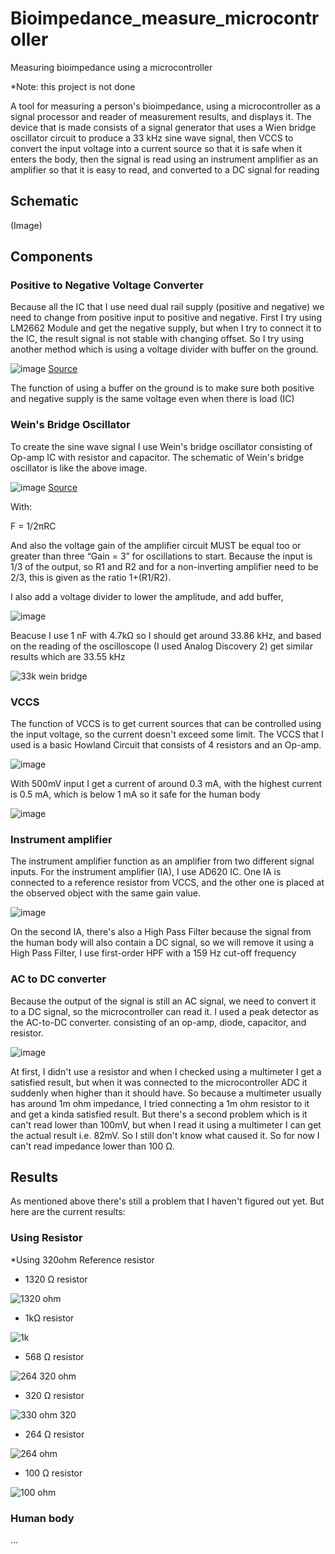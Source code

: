 # Bioimpedance_measure_microcontroller
Measuring bioimpedance using a microcontroller

*Note: this project is not done

A tool for measuring a person's bioimpedance, using a microcontroller as a signal processor and reader of measurement results, and displays it. The device that is made consists of a signal generator that uses a Wien bridge oscillator circuit to produce a 33 kHz sine wave signal, then VCCS to convert the input voltage into a current source so that it is safe when it enters the body, then the signal is read using an instrument amplifier as an amplifier so that it is easy to read, and converted to a DC signal for reading

## Schematic

(Image)

## Components

### Positive to Negative Voltage Converter

Because all the IC that I use need dual rail supply (positive and negative) we need to change from positive input to positive and negative. First I try using LM2662 Module and get the negative supply, but when I try to connect it to the IC, the result signal is not stable with changing offset. So I try using another method which is using a voltage divider with buffer on the ground. 

![image](https://github.com/RonAaron61/Bioimpedance_measure_microcontroller/assets/105662575/099e97ca-ae0e-40f3-856f-7e93da516763)
[Source](https://electronoobs.com/eng_circuitos_tut82.php)

The function of using a buffer on the ground is to make sure both positive and negative supply is the same voltage even when there is load (IC)


### Wein's Bridge Oscillator

To create the sine wave signal I use Wein's bridge oscillator consisting of Op-amp IC with resistor and capacitor. The schematic of Wein's bridge oscillator is like the above image.

![image](https://github.com/RonAaron61/Bioimpedance_measure_microcontroller/assets/105662575/8a3f1093-d8c6-4f04-a31c-431f6ff70b5d)
[Source](https://www.electronics-tutorials.ws/oscillator/wien_bridge.html)

With:

F = 1/2πRC 

And also the voltage gain of the amplifier circuit MUST be equal too or greater than three “Gain = 3” for oscillations to start. Because the input is 1/3 of the output, so R1 and R2 and for a non-inverting amplifier need to be 2/3, this is given as the ratio 1+(R1/R2).

I also add a voltage divider to lower the amplitude, and add buffer,

![image](https://github.com/RonAaron61/Bioimpedance_measure_microcontroller/assets/105662575/091bc0f3-ed61-400e-b6a6-a0a96933f466)

Beacuse I use 1 nF with 4.7kΩ so I should get around 33.86 kHz, and based on the reading of the oscilloscope (I used Analog Discovery 2) get similar results which are 33.55 kHz

![33k wein bridge](https://github.com/RonAaron61/Bioimpedance_measure_microcontroller/assets/105662575/7e5e3506-c464-414a-a9db-cca1e0fca692)



### VCCS

The function of VCCS is to get current sources that can be controlled using the input voltage, so the current doesn't exceed some limit. The VCCS that I used is a basic Howland Circuit that consists of 4 resistors and an Op-amp. 

![image](https://github.com/RonAaron61/Bioimpedance_measure_microcontroller/assets/105662575/3201c667-718c-4ebc-8fc2-7bc18fc961b7)

With 500mV input I get a current of around 0.3 mA, with the highest current is 0.5 mA, which is below 1 mA so it safe for the human body

![image](https://github.com/RonAaron61/Bioimpedance_measure_microcontroller/assets/105662575/984e8c8e-4b56-4b08-b842-a6e99724385e)


### Instrument amplifier

The instrument amplifier function as an amplifier from two different signal inputs. For the instrument amplifier (IA), I use AD620 IC. One IA is connected to a reference resistor from VCCS, and the other one is placed at the observed object with the same gain value.

![image](https://github.com/RonAaron61/Bioimpedance_measure_microcontroller/assets/105662575/cf48099c-1c1c-4573-bc30-73e7e69c18d0)

On the second IA, there's also a High Pass Filter because the signal from the human body will also contain a DC signal, so we will remove it using a High Pass Filter, I use first-order HPF with a 159 Hz cut-off frequency

### AC to DC converter

Because the output of the signal is still an AC signal, we need to convert it to a DC signal, so the microcontroller can read it. I used a peak detector as the AC-to-DC converter. consisting of an op-amp, diode, capacitor, and resistor. 

![image](https://github.com/RonAaron61/Bioimpedance_measure_microcontroller/assets/105662575/4128837d-0dfe-4be0-a1e1-d2c8b6e17acb)

At first, I didn't use a resistor and when I checked using a multimeter I get a satisfied result, but when it was connected to the microcontroller ADC it suddenly when higher than it should have. So because a multimeter usually has around 1m ohm impedance, I tried connecting a 1m ohm resistor to it and get a kinda satisfied result. But there's a second problem which is it can't read lower than 100mV, but when I read it using a multimeter I can get the actual result i.e. 82mV. So I still don't know what caused it. So for now I can't read impedance lower than 100 Ω. 

## Results

As mentioned above there's still a problem that I haven't figured out yet. But here are the current results:

### Using Resistor

*Using 320ohm Reference resistor

- 1320 Ω resistor

![1320 ohm](https://github.com/RonAaron61/Bioimpedance_measure_microcontroller/assets/105662575/f0573433-095c-44dc-afdb-be468862d06f)

- 1kΩ resistor

![1k](https://github.com/RonAaron61/Bioimpedance_measure_microcontroller/assets/105662575/0bbc9a15-97e3-4c21-af13-99f5cdbaf897)

- 568 Ω resistor

![264 320 ohm](https://github.com/RonAaron61/Bioimpedance_measure_microcontroller/assets/105662575/edef5eda-d9bd-4ce7-9b44-b819f870cfb9)

- 320 Ω resistor

![330 ohm 320](https://github.com/RonAaron61/Bioimpedance_measure_microcontroller/assets/105662575/a1072c09-794d-4338-a150-9b4c80346d77)

- 264 Ω resistor

![264 ohm](https://github.com/RonAaron61/Bioimpedance_measure_microcontroller/assets/105662575/7e72dd5d-efd6-4bf7-961a-99f7b31c1fb4)

- 100 Ω resistor

![100 ohm](https://github.com/RonAaron61/Bioimpedance_measure_microcontroller/assets/105662575/0406ae25-db73-45f7-b508-b2471e4d5e26)


### Human body

...
